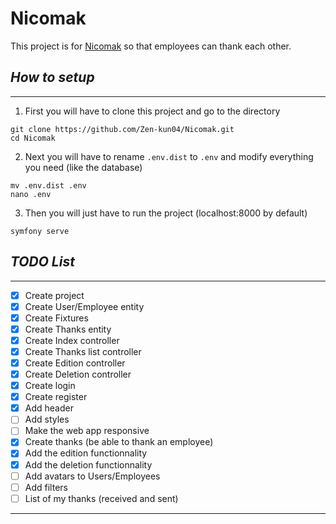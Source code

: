 # **Nicomak**
This project is for [Nicomak](https://www.nicomak.eu/) so that employees can thank each other.

## *How to setup*
---
1. First you will have to clone this project and go to the directory
```
git clone https://github.com/Zen-kun04/Nicomak.git
cd Nicomak
```

2. Next you will have to rename `.env.dist` to `.env` and modify everything you need (like the database)
```
mv .env.dist .env
nano .env
```

3. Then you will just have to run the project (localhost:8000 by default)
```
symfony serve
```

## *TODO List*
---
- [x] Create project
- [x] Create User/Employee entity
- [x] Create Fixtures
- [x] Create Thanks entity
- [x] Create Index controller
- [x] Create Thanks list controller
- [x] Create Edition controller
- [x] Create Deletion controller
- [x] Create login
- [x] Create register
- [x] Add header
- [ ] Add styles
- [ ] Make the web app responsive
- [x] Create thanks (be able to thank an employee)
- [x] Add the edition functionnality
- [x] Add the deletion functionnality
- [ ] Add avatars to Users/Employees
- [ ] Add filters
- [ ] List of my thanks (received and sent)
---